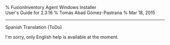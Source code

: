% FusionInventory Agent Windows Installer\
  User's Guide for 2.3.16
% Tomás Abad Gómez-Pastrana
% Mar 18, 2015

----------

Spanish Translation (ToDo)

I'm sorry, only English help is available at the moment.
